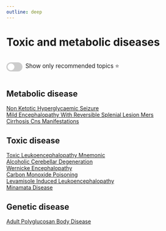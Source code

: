 ```yaml
---
outline: deep
---
```

<style>

.star-link-list {
  list-style-type: none !important;
  padding-left: 0 !important;
  margin-left: 0 !important;
}

.switch-container {
  display: flex;
  align-items: center;
  gap: 0.5rem;
  padding: 1rem 0;
  font-size: 0.95rem;
}

.switch {
  position: relative;
  display: inline-block;
  width: 42px;
  height: 24px;
}

.switch input {
  opacity: 0;
  width: 0;
  height: 0;
}

.slider {
  position: absolute;
  cursor: pointer;
  top: 0; left: 0; right: 0; bottom: 0;
  background-color: #ccc;
  border-radius: 24px;
  transition: 0.4s;
}

.slider:before {
  content: "";
  position: absolute;
  height: 18px;
  width: 18px;
  left: 3px;
  bottom: 3px;
  background-color: white;
  border-radius: 50%;
  transition: 0.4s;
}

input:checked + .slider {
  background-color: #42b983;
}

input:checked + .slider:before {
  transform: translateX(18px);
}

</style>

# Toxic and metabolic diseases

<div class="switch-container">
  <label class="switch">
    <input type="checkbox" id="toggle-stars">
    <span class="slider"></span>
  </label>
  <span>Show only recommended topics ⭐</span>
</div>

## Metabolic disease

[Non Ketotic Hyperglycaemic Seizure](https://radiopaedia.org/articles/non-ketotic-hyperglycaemic-seizure)  
[Mild Encephalopathy With Reversible Splenial Lesion Mers](https://radiopaedia.org/articles/mild-encephalopathy-with-reversible-splenial-lesion-mers)  
[Cirrhosis Cns Manifestations](https://radiopaedia.org/articles/cirrhosis-cns-manifestations)  

## Toxic disease

[Toxic Leukoencephalopathy Mnemonic](https://radiopaedia.org/articles/toxic-leukoencephalopathy-mnemonic)  
[Alcoholic Cerebellar Degeneration](https://radiopaedia.org/articles/alcoholic-cerebellar-degeneration)  
[Wernicke Encephalopathy](https://radiopaedia.org/articles/wernicke-encephalopathy)  
[Carbon Monoxide Poisoning](https://radiopaedia.org/articles/carbon-monoxide-poisoning-1)  
[Levamisole Induced Leukoencephalopathy](https://radiopaedia.org/articles/levamisole-induced-leukoencephalopathy)  
[Minamata Disease](https://radiopaedia.org/articles/minamata-disease-1)  

## Genetic disease

[Adult Polyglucosan Body Disease](https://radiopaedia.org/articles/adult-polyglucosan-body-disease)  
